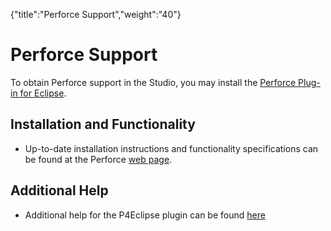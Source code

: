 {"title":"Perforce Support","weight":"40"} 

# Perforce Support

To obtain Perforce support in the Studio, you may install the [Perforce Plug-in for Eclipse](https://www.perforce.com/downloads/helix-plugin-eclipse-p4eclipse).

## Installation and Functionality

*   Up-to-date installation instructions and functionality specifications can be found at the Perforce [web page](https://www.perforce.com/support/self-service-resources/documentation).
    

## Additional Help

*   Additional help for the P4Eclipse plugin can be found [here](http://www.perforce.com/perforce/r10.1/manuals/p4eclipse/index.html)